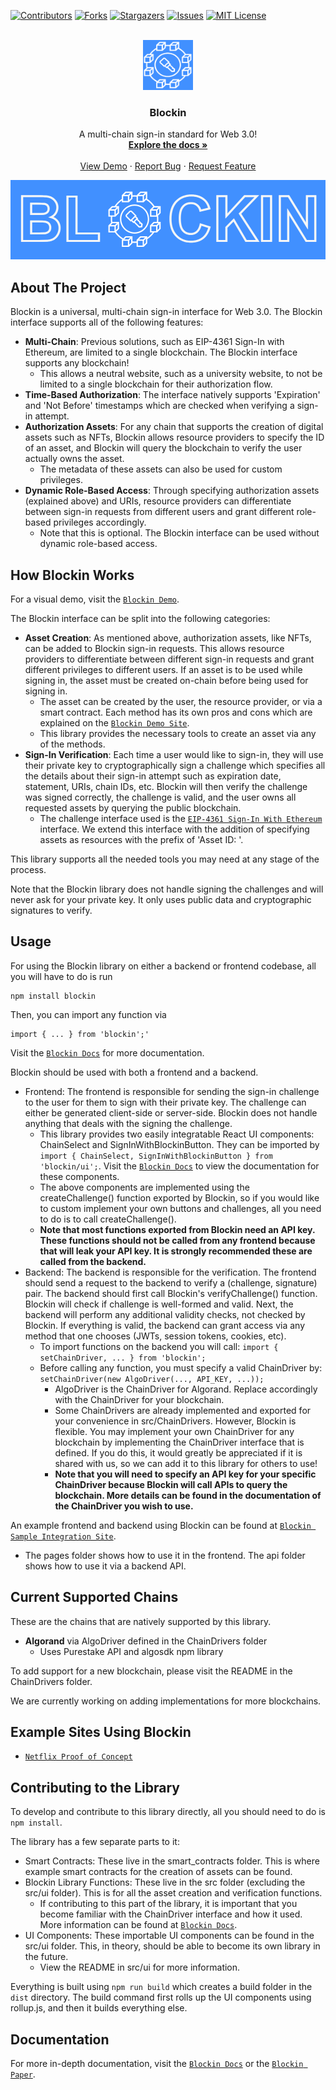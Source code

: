 <div id="top"></div>
<!--
*** Thanks for checking out the Best-README-Template. If you have a suggestion
*** that would make this better, please fork the repo and create a pull request
*** or simply open an issue with the tag "enhancement".
*** Don't forget to give the project a star!
*** Thanks again! Now go create something AMAZING! :D
-->



<!-- PROJECT SHIELDS -->
<!--
*** I'm using markdown "reference style" links for readability.
*** Reference links are enclosed in brackets [ ] instead of parentheses ( ).
*** See the bottom of this document for the declaration of the reference variables
*** for contributors-url, forks-url, etc. This is an optional, concise syntax you may use.
*** https://www.markdownguide.org/basic-syntax/#reference-style-links
-->
[![Contributors][contributors-shield]][contributors-url]
[![Forks][forks-shield]][forks-url]
[![Stargazers][stars-shield]][stars-url]
[![Issues][issues-shield]][issues-url]
[![MIT License][license-shield]][license-url]



<!-- PROJECT LOGO -->
<br />
<div align="center">
  <a href="https://trevormil.gitbook.io/blockin/">
    <img src="images/blockinlogo.PNG" alt="Logo" width="80" height="80">
  </a>

  <h3 align="center">Blockin</h3>

  <p align="center">
    A multi-chain sign-in standard for Web 3.0!
    <br />
    <a href="https://trevormil.gitbook.io/blockin/"><strong>Explore the docs »</strong></a>
    <br />
    <br />
    <a href="https://blockin.vercel.app/">View Demo</a>
    ·
    <a href="https://github.com/matt-davison/blockin/issues">Report Bug</a>
    ·
    <a href="https://github.com/matt-davison/blockin/issues">Request Feature</a>
  </p>
</div>

<img src="images/blockinbanner.PNG" />

<!-- ABOUT THE PROJECT -->
## About The Project

Blockin is a universal, multi-chain sign-in interface for Web 3.0. The Blockin interface supports all of the following features:

* **Multi-Chain**: Previous solutions, such as EIP-4361 Sign-In with Ethereum, are limited to a single blockchain. The Blockin interface supports any blockchain!
  * This allows a neutral website, such as a university website, to not be limited to a single blockchain for their authorization flow.
* **Time-Based Authorization**: The interface natively supports 'Expiration' and 'Not Before' timestamps which are checked when verifying a sign-in attempt.
* **Authorization Assets**: For any chain that supports the creation of digital assets such as NFTs, Blockin allows resource providers to specify the ID of an  asset, and Blockin will query the blockchain to verify the user actually owns the asset. 
  * The metadata of these assets can also be used for custom privileges.
* **Dynamic Role-Based Access**: Through specifying authorization assets (explained above) and URIs, resource providers can differentiate between sign-in requests from different users and grant different role-based privileges accordingly.
  * Note that this is optional. The Blockin interface can be used without dynamic role-based access.

## How Blockin Works
For a visual demo, visit the [`Blockin Demo`](https://blockin.vercel.app/).

The Blockin interface can be split into the following categories:
* **Asset Creation**: As mentioned above, authorization assets, like NFTs, can be added to Blockin sign-in requests. This allows resource providers to differentiate between different sign-in requests and grant different privileges to different users. If an asset is to be used while signing in, the asset must be created on-chain before being used for signing in. 
  * The asset can be created by the user, the resource provider, or via a smart contract. Each method has its own pros and cons which are explained on the [`Blockin Demo Site`](https://blockin.vercel.app/).
  * This library provides the necessary tools to create an asset via any of the methods.
* **Sign-In Verification**: Each time a user would like to sign-in, they will use their private key to cryptographically sign a challenge which specifies all the details about their sign-in attempt such as expiration date, statement, URIs, chain IDs, etc. Blockin will then verify the challenge was signed correctly, the challenge is valid, and the user owns all requested assets by querying the public blockchain.
  * The challenge interface used is the [`EIP-4361 Sign-In With Ethereum`](https://eips.ethereum.org/EIPS/eip-4361) interface. We extend this interface with the addition of specifying assets as resources with the prefix of 'Asset ID: '.

This library supports all the needed tools you may need at any stage of the process. 

Note that the Blockin library does not handle signing the challenges and will never ask for your private key. It only uses public data and cryptographic signatures to verify.

<!-- USAGE EXAMPLES -->
## Usage

For using the Blockin library on either a backend or frontend codebase, all you will have to do is run 
```
npm install blockin
```

Then, you can import any function via 
```TSX
import { ... } from 'blockin';'
```
Visit the [`Blockin Docs`](https://github.com/kking935/Blockin-Demo) for more documentation.

Blockin should be used with both a frontend and a backend. 
* Frontend: The frontend is responsible for sending the sign-in challenge to the user for them to sign with their private key. The challenge can either be generated client-side or server-side. Blockin does not handle anything that deals with the signing the challenge.
  * This library provides two easily integratable React UI components: ChainSelect and SignInWithBlockinButton. They can be imported by 
  ```import { ChainSelect, SignInWithBlockinButton } from 'blockin/ui';```. Visit the [`Blockin Docs`](https://github.com/kking935/Blockin-Demo) to view the documentation for these components.
  * The above components are implemented using the createChallenge() function exported by Blockin, so if you would like to custom implement your own buttons and challenges, all you need to do is to call createChallenge().
  * **Note that most functions exported from Blockin need an API key. These functions should not be called from any frontend because that will leak your API key. It is strongly recommended these are called from the backend.**
* Backend: The backend is responsible for the verification. The frontend should send a request to the backend to verify a (challenge, signature) pair. The backend should first call Blockin's verifyChallenge() function. Blockin will check if challenge is well-formed and valid. Next, the backend will perform any additional validity checks, not checked by Blockin. If everything is valid, the backend can grant access via any method that one chooses (JWTs, session tokens, cookies, etc).
  * To import functions on the backend you will call: ```import { setChainDriver, ... } from 'blockin';```
  * Before calling any function, you must specify a valid ChainDriver by: ```setChainDriver(new AlgoDriver(..., API_KEY, ...));```
    * AlgoDriver is the ChainDriver for Algorand. Replace accordingly with the ChainDriver for your blockchain.
    * Some ChainDrivers are already implemented and exported for your convenience in src/ChainDrivers. However, Blockin is flexible. You may implement your own ChainDriver for any blockchain by implementing the ChainDriver interface that is defined. If you do this, it would greatly be appreciated if it is shared with us, so we can add it to this library for others to use!
    * **Note that you will need to specify an API key for your specific ChainDriver because Blockin will call APIs to query the blockchain. More details can be found in the documentation of the ChainDriver you wish to use.**


An example frontend and backend using Blockin can be found at [`Blockin Sample Integration Site`](https://github.com/Blockin-Labs/Blockin-Sample-Integration). 
* The pages folder shows how to use it in the frontend. The api folder shows how to use it via a backend API.

## Current Supported Chains
These are the chains that are natively supported by this library.
* **Algorand** via AlgoDriver defined in the ChainDrivers folder
  * Uses Purestake API and algosdk npm library

To add support for a new blockchain, please visit the README in the ChainDrivers folder.

We are currently working on adding implementations for more blockchains.

## Example Sites Using Blockin
* [`Netflix Proof of Concept`](https://github.com/Blockin-Labs/Blockin-Sample-Integration)

## Contributing to the Library
To develop and contribute to this library directly, all you should need to do is ```npm install```. 

The library has a few separate parts to it:
* Smart Contracts: These live in the smart_contracts folder. This is where example smart contracts for the creation of assets can be found.
* Blockin Library Functions: These live in the src folder (excluding the src/ui folder). This is for all the asset creation and verification functions.
  * If contributing to this part of the library, it is important that you become familiar with the ChainDriver interface and how it used. More information can be found at [`Blockin Docs`](https://github.com/kking935/Blockin-Demo).
* UI Components: These importable UI components can be found in the src/ui folder. This, in theory, should be able to become its own library in the future.
  * View the README in src/ui for more information.


Everything is built using ```npm run build``` which creates a build folder in the ```dist``` directory. The build command first rolls up the UI components using rollup.js, and then it builds everything else.

## Documentation
For more in-depth documentation, visit the [`Blockin Docs`](https://github.com/kking935/Blockin-Demo) or the [`Blockin Paper`](https://github.com/kking935/Blockin-Demo).


<!-- MARKDOWN LINKS & IMAGES -->
<!-- https://www.markdownguide.org/basic-syntax/#reference-style-links -->
[contributors-shield]: https://img.shields.io/github/contributors/matt-davison/blockin.svg?style=for-the-badge
[contributors-url]: https://github.com/matt-davison/blockin/graphs/contributors
[forks-shield]: https://img.shields.io/github/forks/matt-davison/blockin.svg?style=for-the-badge
[forks-url]: https://github.com/othneildrew/Best-README-Template/network/members
[stars-shield]: https://img.shields.io/github/stars/matt-davison/blockin.svg?style=for-the-badge
[stars-url]: https://github.com/othneildrew/Best-README-Template/stargazers
[issues-shield]: https://img.shields.io/github/issues/matt-davison/blockin.svg?style=for-the-badge
[issues-url]: https://github.com/othneildrew/Best-README-Template/issues
[license-shield]: https://img.shields.io/github/license/matt-davison/blockin.svg?style=for-the-badge
[license-url]: https://github.com/othneildrew/Best-README-Template/blob/master/LICENSE.txt
[product-screenshot]: images/screenshot.png
